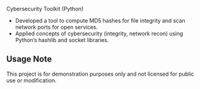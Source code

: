 Cybersecurity Toolkit (Python)
- Developed a tool to compute MD5 hashes for file integrity and scan network ports for open services.
- Applied concepts of cybersecurity (integrity, network recon) using Python’s hashlib and socket libraries.

## Usage Note
This project is for demonstration purposes only and not licensed for public use or modification.
